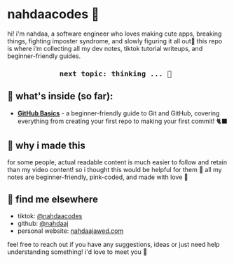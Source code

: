 # nahdaacodes 🌸

hi! i'm nahdaa, a software engineer who loves making cute apps, breaking things, fighting imposter syndrome, and slowly figuring it all out🧋
this repo is where i’m collecting all my dev notes, tiktok tutorial writeups, and beginner-friendly guides.

<div align=center>
  <h3> <pre>next topic: thinking ... 🤔 </pre> </h3>
</div>

## 🌸 what's inside (so far):
- **[GitHub Basics](github-basics.md)** - a beginner-friendly guide to Git and GitHub, covering everything from creating your first repo to making your first commit! 🐈‍⬛

## 🐰 why i made this
for some people, actual readable content is much easier to follow and retain than my video content!
so i thought this would be helpful for them 🩷
all my notes are beginner-friendly, pink-coded, and made with love 🌸


## 🖤 find me elsewhere
- tiktok: [@nahdaacodes](https://tiktok.com/@nahdaacodes)
- github: [@nahdaaj](https://github.com/nahdaaj)
- personal website: [nahdaajawed.com](https://nahdaajawed.com/)

feel free to reach out if you have any suggestions, ideas or just need help understanding something!
i'd love to meet you 🖤
